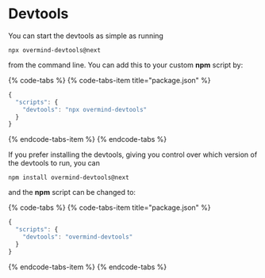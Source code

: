 # Devtools

You can start the devtools as simple as running

`npx overmind-devtools@next`

from the command line. You can add this to your custom **npm** script by:

{% code-tabs %}
{% code-tabs-item title="package.json" %}
```javascript
{
  "scripts": {
    "devtools": "npx overmind-devtools"
  }
}
```
{% endcode-tabs-item %}
{% endcode-tabs %}

If you prefer installing the devtools, giving you control over which version of the devtools to run, you can

`npm install overmind-devtools@next`

and the **npm** script can be changed to:

{% code-tabs %}
{% code-tabs-item title="package.json" %}
```javascript
{
  "scripts": {
    "devtools": "overmind-devtools"
  }
}
```
{% endcode-tabs-item %}
{% endcode-tabs %}

